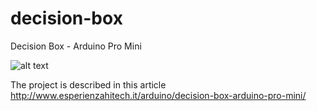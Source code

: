 # decision-box
Decision Box - Arduino Pro Mini

![alt text](http://www.esperienzahitech.it/wp-content/uploads/2018/11/Decision-Box-cover.jpg)

The project is described in this article http://www.esperienzahitech.it/arduino/decision-box-arduino-pro-mini/
